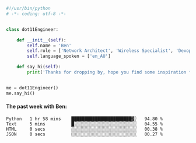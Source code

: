 ```python
#!/usr/bin/python
# -*- coding: utf-8 -*-


class dot11Engineer:

    def __init__(self):
        self.name = 'Ben'
        self.role = ['Network Architect', 'Wireless Specialist', 'Devops Engineer']
        self.language_spoken = ['en_AU']

    def say_hi(self):
        print('Thanks for dropping by, hope you find some inspiration from my work.')


me = dot11Engineer()
me.say_hi()
```

#### The past week with Ben:
<!--START_SECTION:waka-->

```text
Python   1 hr 58 mins    ███████████████████████▓░   94.80 %
Text     5 mins          █░░░░░░░░░░░░░░░░░░░░░░░░   04.55 %
HTML     0 secs          ░░░░░░░░░░░░░░░░░░░░░░░░░   00.38 %
JSON     0 secs          ░░░░░░░░░░░░░░░░░░░░░░░░░   00.27 %
```

<!--END_SECTION:waka-->  



